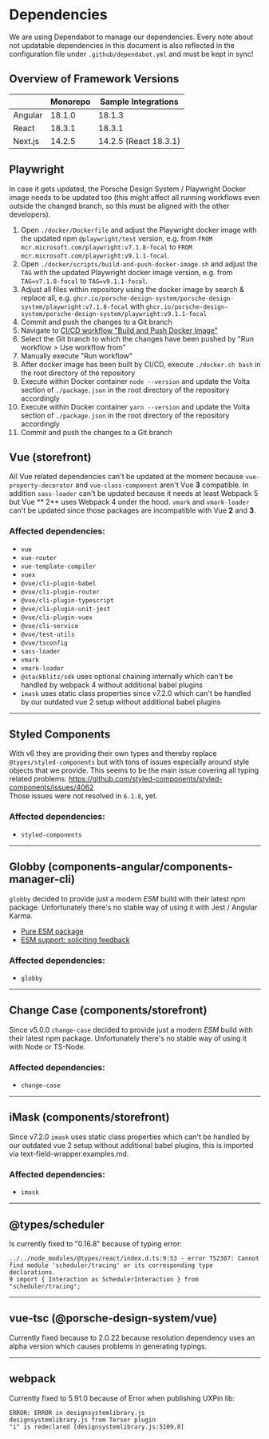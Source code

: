 # Dependencies

We are using Dependabot to manage our dependencies. Every note about not updatable dependencies in this document is also
reflected in the configuration file under `.github/dependabot.yml` and must be kept in sync!

## Overview of Framework Versions

|         | Monorepo | Sample Integrations   |
| ------- | -------- | --------------------- |
| Angular | 18.1.0   | 18.1.3                |
| React   | 18.3.1   | 18.3.1                |
| Next.js | 14.2.5   | 14.2.5 (React 18.3.1) |

## Playwright

In case it gets updated, the Porsche Design System / Playwright Docker image needs to be updated too (this might affect
all running workflows even outside the changed branch, so this must be aligned with the other developers).

1. Open `./docker/Dockerfile` and adjust the Playwright docker image with the updated npm `@playwright/test` version,
   e.g. from `FROM mcr.microsoft.com/playwright:v7.1.8-focal` to `FROM mcr.microsoft.com/playwright:v9.1.1-focal`.
2. Open `./docker/scripts/build-and-push-docker-image.sh` and adjust the `TAG` with the updated Playwright docker image
   version, e.g. from `TAG=v7.1.8-focal` to `TAG=v9.1.1-focal`.
3. Adjust all files within repository using the docker image by search & replace all, e.g.
   `ghcr.io/porsche-design-system/porsche-design-system/playwright:v7.1.8-focal` with
   `ghcr.io/porsche-design-system/porsche-design-system/playwright:v9.1.1-focal`
4. Commit and push the changes to a Git branch
5. Navigate to
   [CI/CD workflow "Build and Push Docker Image"](https://github.com/porsche-design-system/porsche-design-system/actions/workflows/build-and-push-docker-image.yml)
6. Select the Git branch to which the changes have been pushed by "Run workflow > Use workflow from"
7. Manually execute "Run workflow"
8. After docker image has been built by CI/CD, execute `./docker.sh bash` in the root directory of the repository
9. Execute within Docker container `node --version` and update the Volta section of `./package.json` in the root
   directory of the repository accordingly
10. Execute within Docker container `yarn --version` and update the Volta section of `./package.json` in the root
    directory of the repository accordingly
11. Commit and push the changes to a Git branch

## Vue (storefront)

All Vue related dependencies can't be updated at the moment because `vue-property-decorator` and `vue-class-component`
aren't Vue **3** compatible. In addition `sass-loader` can't be updated because it needs at least Webpack 5 but Vue **
2** uses Webpack 4 under the hood. `vmark` and `vmark-loader` can't be updated since those packages are incompatible
with Vue **2** and **3**.

### Affected dependencies:

- `vue`
- `vue-router`
- `vue-template-compiler`
- `vuex`
- `@vue/cli-plugin-babel`
- `@vue/cli-plugin-router`
- `@vue/cli-plugin-typescript`
- `@vue/cli-plugin-unit-jest`
- `@vue/cli-plugin-vuex`
- `@vue/cli-service`
- `@vue/test-utils`
- `@vue/tsconfig`
- `sass-loader`
- `vmark`
- `vmark-loader`
- `@stackblitz/sdk` uses optional chaining internally which can't be handled by webpack 4 without additional babel
  plugins
- `imask` uses static class properties since v7.2.0 which can't be handled by our outdated vue 2 setup without
  additional babel plugins

---

## Styled Components

With v6 they are providing their own types and thereby replace `@types/styled-components` but with tons of issues
especially around style objects that we provide. This seems to be the main issue covering all typing related problems:
https://github.com/styled-components/styled-components/issues/4062  
Those issues were not resolved in `6.1.8`, yet.

### Affected dependencies:

- `styled-components`

---

## Globby (components-angular/components-manager-cli)

`globby` decided to provide just a modern _ESM_ build with their latest npm package. Unfortunately there's no stable way
of using it with Jest / Angular Karma.

- [Pure ESM package](https://gist.github.com/sindresorhus/a39789f98801d908bbc7ff3ecc99d99c#how-can-i-make-my-typescript-project-output-esm)
- [ESM support: soliciting feedback](https://github.com/TypeStrong/ts-node/issues/1007)

### Affected dependencies:

- `globby`

---

## Change Case (components/storefront)

Since v5.0.0 `change-case` decided to provide just a modern _ESM_ build with their latest npm package. Unfortunately
there's no stable way of using it with Node or TS-Node.

### Affected dependencies:

- `change-case`

---

## iMask (components/storefront)

Since v7.2.0 `imask` uses static class properties which can't be handled by our outdated vue 2 setup without additional
babel plugins, this is imported via text-field-wrapper.examples.md.

### Affected dependencies:

- `imask`

---

## @types/scheduler

Is currently fixed to "0.16.8" because of typing error:

```
../../node_modules/@types/react/index.d.ts:9:53 - error TS2307: Cannot find module 'scheduler/tracing' or its corresponding type declarations.
9 import { Interaction as SchedulerInteraction } from "scheduler/tracing";
```

---

## vue-tsc (@porsche-design-system/vue)

Currently fixed because to 2.0.22 because resolution dependency uses an alpha version which causes problems in
generating typings.

---

## webpack

Currently fixed to 5.91.0 because of Error when publishing UXPin lib:

```
ERROR: ERROR in designsystemlibrary.js
designsystemlibrary.js from Terser plugin
"i" is redeclared [designsystemlibrary.js:5109,8]
```
